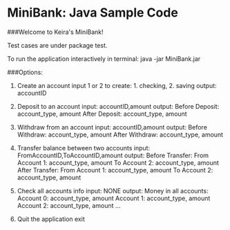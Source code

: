 # MiniBank: Java Sample Code

###Welcome to Keira's MiniBank!

Test cases are under package test.

To run the application interactively in terminal:
java -jar MiniBank.jar

###Options:
1. Create an account
    input 1 or 2 to create: 1. checking, 2. saving
    output: accountID
    
2. Deposit to an account
    input: accountID,amount
    output: Before Deposit: account_type, amount
            After Deposit: account_type, amount
            
3. Withdraw from an account
    input: accountID,amount
    output: Before Withdraw: account_type, amount
            After Withdraw: account_type, amount

4. Transfer balance between two accounts
    input: FromAccountID,ToAccountID,amount
    output: Before Transfer: 
             From Account 1: account_type, amount
             To Account 2: account_type, amount
            After Transfer: 
             From Account 1: account_type, amount
             To Account 2: account_type, amount

5. Check all accounts info
    input: NONE
    output: Money in all accounts:
             Account 0: account_type, amount
             Account 1: account_type, amount
             Account 2: account_type, amount
             ...

6. Quit the application
    exit
